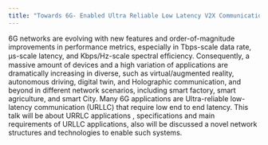 ```yaml
---
title: "Towards 6G- Enabled Ultra Reliable Low Latency V2X Communications"
---
```

6G networks are evolving with new features and order-of-magnitude improvements in performance metrics, especially in Tbps-scale data rate, µs-scale latency, and Kbps/Hz-scale spectral efﬁciency.
Consequently, a massive amount of devices and a high variation of applications are dramatically increasing in diverse, such as virtual/augmented reality, autonomous driving, digital twin, and Holographic communication, and beyond in different network scenarios, including smart factory, smart agriculture, and smart City.
Many 6G applications are Ultra-reliable low-latency communication (URLLC) that require low end to end latency. 
This talk will be about URRLC applications , specifications and main requirements of URLLC applications, also will be discussed a novel network structures and technologies to enable such systems.
